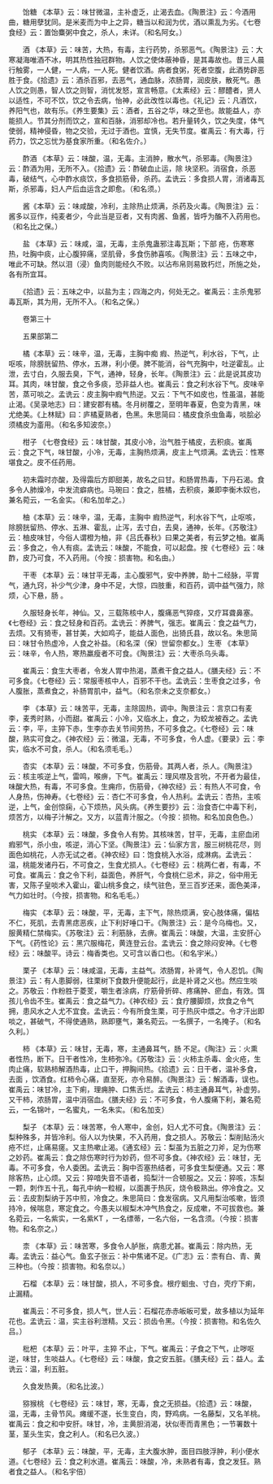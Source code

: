<!-- { "loadSidebar": true } -->
　　饴糖 《本草》云：味甘微温，主补虚乏，止渴去血。《陶景注》云：今酒用曲，糖用孽犹同。是米麦而为中上之异，糖当以和润为优，酒以熏乱为劣。《七卷食经》云：置饴麋粥中食之，杀人，未详。（和名阿女。）

　　酒 《本草》云：味苦，大热，有毒，主行药势，杀邪恶气。《陶景注》云：大寒凝海唯酒不冰，明其热性独冠群物。人饮之使体蔽神昏，是其毒故也。昔三人晨行触雾，一人健，一人病，一人死。健者饮酒。病者食粥，死者空腹，此酒势辟恶胜于食。《拾遗》云：酒杀百邪，去恶气，通血脉，浓肠胃，润皮肤，散死气。愚人饮之则愚，智人饮之则智，消忧发怒，宣言畅意。《太素经》云：醪醴者，贤人以适性，不可不饮，饮之令去病，怡神，必此改性以毒也。《礼记》云：凡酒饮，养阳气也，故有乐。《养生要集》云：酒者，五谷之华，味之至也。故能益人，亦能损人。节其分剂而饮之，宣和百脉，消邪却冷也。若升量转久，饮之失度，体气使弱，精神侵昏，物之交验，无过于酒也。宜慎，无失节度。崔禹云：有大毒，行药力，饮之忘忧为基食家所重。（和名佐介。）

　　酢酒 《本草》云：味酸，温，无毒。主消肿，散水气，杀邪毒。《陶景注》云：酢酒为用，无所不入。《拾遗》云：酢破血止运，除 块坚积。消宿食，杀恶毒，破结气，心中酢水痰饮，多食损筋骨，杀药。孟诜云：多食损人胃，消诸毒瓦斯，杀邪毒，妇人产后血运含之即愈。（和名须。）

　　酱《本草》云：味咸酸，冷利，主除热止烦满，杀药及火毒。《陶景注》云：酱多以豆作，纯麦者少，今此当是豆者，又有肉酱、鱼酱，皆呼为醢不入药用也。（和名比之保。）

　　盐 《本草》云：味咸，温，无毒，主杀鬼蛊邪注毒瓦斯；下部 疮，伤寒寒热，吐胸中痰，止心腹猝痛，坚肌骨，多食伤肺喜咳。《陶景注》云：五味之中，唯此不可缺。然以泪（浸）鱼肉则能经久不败。以沾布帛则易致朽烂，所施之处，各有所宜耳。

　　《拾遗》云：五味之中，以盐为主；四海之内，何处无之。崔禹云：主杀鬼邪毒瓦斯，其为用，无所不入。（和名之保。）

　　卷第三十

　　五果部第二

　　橘《本草》云：味辛，温，无毒，主胸中痴 瘕、热逆气，利水谷，下气，止呕咳，除膀胱留热、停水，五淋，利小便。脾不能消，谷气充胸中，吐逆霍乱。止泄，去寸白，久服去臭，下气，通神，轻身，长年。《陶景注》云：此是说其皮功耳。其肉，味甘酸，食之令多痰，恐非益人也。崔禹云：食之利水谷下气。皮味辛苦，蒸可啖之。孟诜云：皮主胸中瘕气热逆。又云：下气不如皮也，性虽温，甚能止渴。《吴录地志》曰：建安郡有橘。冬月树覆之，至明年春夏，色变为青黑，味尤绝美。《上林赋》曰：庐橘夏熟者，色黑。朱思简曰：橘皮食杀虫鱼毒，啖脍必须橘皮为齑用。（和名多知波奈。）

　　柑子 《七卷食经》云：味甘酸，其皮小冷，治气胜于橘皮，去积痰。崔禹云：食之下气，味甘酸，小冷，无毒，主胸热烦满，皮主上气烦满。孟诜云：性寒堪食之。皮不任药用。

　　初未霜时亦酸，及得霜后方即甜美，故名之曰甘。和肠胃热毒，下丹石渴。食多令人肺燥冷，中发流癖病也。马琬曰：食之，胜橘，去积痰，兼即李衡木奴也，兼名菀云，一名金实。（和名加牟之。）

　　柚《本草》云：味辛，温，无毒，主胸中 瘕热逆气，利水谷下气，止呕咳，除膀胱留热、停水、五淋、霍乱，止泻，去寸白，去臭，通神，长年。《苏敬注》云：柚皮味甘，今俗人谓橙为柚，非《吕氏春秋》曰果之美者，有云梦之柚。崔禹云：多食之，令人有痰。孟诜云：味酸，不能食，可以起盘。按《七卷经》云：味酢，皮乃可食，不入药用。（今按：损害物。和名由。）

　　干枣 《本草》云：味甘平无毒，主心腹邪气，安中养脾，助十二经脉，平胃气，通九窍，补少气少津，身中不足，大惊，四肢重，和百药，调中益气强力，除烦，心下悬，肠 。

　　久服轻身长年，神仙。又，三载陈核中人，腹痛恶气猝痉，又疗耳聋鼻塞。《七卷经》云：食之轻身和百药。孟诜云：养脾气，强志。崔禹云：食之益气力，去烦。又有猗枣，甚甘美，大如鸡子，能益人面色，出猗氏县，故以名。朱思简曰：味甘令热虚冷，人食之补益。〔和名深（保）世留奈都女。〕生枣 《本草》云：味辛，令人热，寒热羸瘦者不可食。《陶景注》云：大枣杀乌头毒。

　　崔禹云：食生大枣者，令发人胃中热渴，蒸煮干食之益人。《膳夫经》云：不可多食。《七卷经》云：常服枣核中人，百邪不干也。孟诜云：生枣食之过多，令人腹胀，蒸煮食之，补肠胃肌中，益气。（和名奈未之支奈都女。）

　　李 《本草》云：味苦平，无毒，主除固热，调中。陶景注云：言京口有麦李，麦秀时熟，小而甜。崔禹云：小冷，又临水上，食之，为蛟龙被吞之。孟诜云：李，平，主猝下赤，生李亦去关节间劳热，不可多食之。《七卷经》云：味酸，熟实可食之。《神农经》云：微温，无毒，不可多食，令人虚。《要录》云：李实，临水不可食，杀人。（和名须毛毛。）

　　杏实 《本草》云：味酸，不可多食，伤筋骨。其两人者，杀人。《陶景注》云：核主咳逆上气，雷鸣，喉痹，下气。崔禹云：理风噤及言吮，不开者为最佳，味酸大热，有毒，不可多食。生痈疖，伤筋骨，《神农经》云：有热人不可食，令人身热，伤神寿。《七卷经》云：杏仁不可多食，令人热利。孟诜云：杏热，主咳逆，上气，金创惊痫，心下烦热，风头病。《养生要抄》云：治食杏仁中毒下利，烦苦方，以梅子汁解之。又方，以蓝青汁服之。（今按：损物。和名加良色色。）

　　桃实 《本草》云：味酸，多食令人有势。其核味苦，甘平，无毒，主瘀血闭瘕邪气，杀小虫，咳逆，消心下坚。《陶景注》云：仙家方言，服三树桃花尽，则面色如桃花，人亦无试之者。《神农经》曰：饱食桃入水浴，成淋病。孟诜云：温，桃能发诸丹石，不可食之，生食尤损人。《七卷经》云：桃两仁者，有毒，不可食。崔禹云：食之令下利，益面色，养肝气，今食桃仁忌术，非之，俗中用无害，又陈子皇啖术入霍山，霍山桃多食之，续气驻色，至三百岁还来，面色美泽，气力如壮时。（今按，损害物。和名毛毛。）

　　梅实 《本草》云：味酸，平，无毒，主下气，除热烦满，安心肢体痛，偏枯不仁，死肌，去青黑痣恶疾，止下利好唾口干。《陶景注》云：是今乌梅也。又，服黄精仁禁梅实。《苏敬注》云：利筋脉，去痹。崔禹云：味酸，大温，主安肝心下气。《药性论》云：黑穴服梅花，黄连登云台。孟诜云：食之除闷安神。《七卷经》云：味酸平。诗云：梅香类也。又可含以香口也。（和名宇米。）

　　栗子 《本草》云：味咸温，无毒，主益气。浓肠胃，补肾气，令人忍饥。《陶景注》云：有人患脚弱，往栗树下食数升便能起行，此是补肾之义也。然应生啖之。苏敬云：作粉胜于菱芰，嚼生者涂病，疗筋骨折碎、疼痛肿、瘀血，有效。饵孩儿令齿不生。崔禹云：食之益气力。《神农经》云：食疗腰脚烦，炊食之令气拥，患风水之人尤不宜食。孟诜云：今有所食生栗，可于热灰中煨之。令才汗出即啖之，甚破气，不得使通熟，熟即壅气，兼名菀云。一名撰子，一名掩子。（和名久利。）

　　柿 《本草》云：味甘，无毒，寒，主通鼻耳气，肠 不足。《陶注》云：火熏者性热，断下。日干者性冷，生柿弥冷。《苏敬注》云：火柿主杀毒、金火疮，生肉止痛，软熟柿解酒热毒，止口干，押胸间热。《拾遗》云：日干者，温补多食，去面 ，饮酒食。红柿令心痛，直至死，亦令易醉。《陶景注》云：解酒毒，误也。崔禹云：味甘冷，主下痢，理痈肿、口焦舌烂。孟诜云：柿主通鼻耳气，补虚劳。又干柿，浓肠胃，温中消宿血。《膳夫经》云：不可多食，令人腹痛下利，兼名菀云，一名锦叶，一名蜜丸，一名朱实。（和名加支）

　　梨子 《本草》云：味苦寒，令人寒中，金创，妇人尤不可食。《陶景注》云：梨种殊多，并皆冷利。俗人以为快果，不入药用，食之损人。苏敬云：梨削贴汤火疮不烂，止痛易瘥。又主热嗽止渴。《通玄经》云：梨虽为五脏之刀斧，足为伤寒之妙药。崔禹云：食之除伤寒时行为妙药，但不可多食。《神农经》云：味甘，无毒。不可多食，令人委困。孟诜云：胸中否塞热结者，可多食生梨便通。又云：寒除客热，止心烦。又云：猝喑失音不语者，捣梨汁一合顿服之。又云：猝咳，冻梨一颗，刺作五十孔，每孔中纳一粒椒，以面裹于热灰，烧令极熟出。停冷食之。又云：去皮割梨纳于苏中煎，冷食之。朱思简曰：食发宿病。又凡用梨治咳嗽，皆须持冷，候喘息，寒定食之。今愚夫以椒梨木冲气热食之，反成嗽，不可拔救也。兼名菀云，一名紫实，一名紫KT ，一名缥蒂，一名六俗，一名含须。（今按：损害物。和名奈之。）

　　柰 《本草》云：味苦寒，多食令人胪胀，病患尤甚。崔禹云：除内热，无毒。孟诜云：益心气。鱼玄子张云：补中焦诸不足。《广志》云：柰有白、青、黄三种也。（今按：损害物。和名奈以。）

　　石榴 《本草》云：味甘酸，损人，不可多食。根疗蛔虫、寸白，壳疗下痢，止漏精。

　　崔禹云：不可多食，损人气，世人云：石榴花赤赤皈皈可爱，故多植以为延年花也。孟诜云：温，实主谷利泄精。又云：损齿令黑。（今按：损害物。和名佐久吕。）

　　枇杷 《本草》云：叶平，主猝 不止，下气。崔禹云：子食之下气，止哕呕逆，味甘，生啖益人。《七卷经》云：味酸，食之安五脏。《膳夫经》云：益人。孟诜云：温，利五脏。

　　久食发热黄。（和名比波。）

　　猕猴桃 《七卷经》云：味甘，寒，无毒，食之无损益。《拾遗》云：味酸，温，无毒，主骨节风。瘫缓不遂，长生变白，肉，野鸡病。一名藤梨，又名羊桃。崔禹云：食之和中安肝。味甘，冷，主黄胆消渴，状似枣而青黑色；一节署数十茎，茎头生实，食之利人。（和名已久波。）

　　郁子 《本草》云：味酸，平，无毒，主大腹水肿，面目四肢浮肿，利小便水道。《七卷经》云：食之利水道。崔禹云：味酸，冷，未熟者有毒，食之发狂。熟者食之益人。（和名宇倍）

